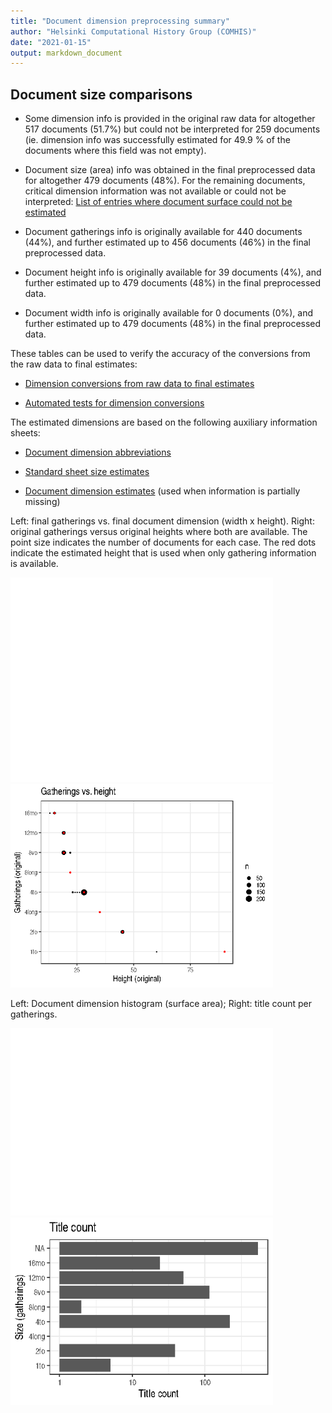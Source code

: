```yaml
---
title: "Document dimension preprocessing summary"
author: "Helsinki Computational History Group (COMHIS)"
date: "2021-01-15"
output: markdown_document
---
```




## Document size comparisons

  * Some dimension info is provided in the original raw data for altogether 517 documents (51.7%) but could not be interpreted for 259 documents (ie. dimension info was successfully estimated for 49.9 % of the documents where this field was not empty).

  * Document size (area) info was obtained in the final preprocessed data for altogether 479 documents (48%). For the remaining documents, critical dimension information was not available or could not be interpreted: [List of entries where document surface could not be estimated](physical_dimension_incomplete.csv)

  * Document gatherings info is originally available for 440 documents (44%), and further estimated up to 456 documents (46%) in the final preprocessed data.

  * Document height info is originally available for 39 documents (4%), and further estimated up to 479 documents (48%) in the final preprocessed data.

  * Document width info is originally available for 0 documents (0%), and further estimated up to 479 documents (48%) in the final preprocessed data.


These tables can be used to verify the accuracy of the conversions from the raw data to final estimates:

  * [Dimension conversions from raw data to final estimates](conversions_physical_dimension.csv)

  * [Automated tests for dimension conversions](https://github.com/COMHIS/fennica/blob/master/inst/extdata/tests_dimension_polish.csv)



The estimated dimensions are based on the following auxiliary information sheets:

  * [Document dimension abbreviations](https://github.com/COMHIS/fennica/blob/master/inst/extdata/document_size_abbreviations.csv)

  * [Standard sheet size estimates](https://github.com/COMHIS/fennica/blob/master/inst/extdata/sheetsizes.csv)

  * [Document dimension estimates](https://github.com/COMHIS/fennica/blob/master/inst/extdata/documentdimensions.csv) (used when information is partially missing)


<!--[Discarded dimension info](dimensions_discarded.csv)-->

Left: final gatherings vs. final document dimension (width x height). Right: original gatherings versus original heights where both are available. The point size indicates the number of documents for each case. The red dots indicate the estimated height that is used when only gathering information is available. 

<img src="output.tables/figure/summary-1.png" title="plot of chunk summary" alt="plot of chunk summary" width="420px" /><img src="output.tables/figure/summary-2.png" title="plot of chunk summary" alt="plot of chunk summary" width="420px" />


Left: Document dimension histogram (surface area);
Right: title count per gatherings.

<img src="output.tables/figure/sizes-1.png" title="plot of chunk sizes" alt="plot of chunk sizes" width="420px" /><img src="output.tables/figure/sizes-2.png" title="plot of chunk sizes" alt="plot of chunk sizes" width="420px" />



<!--

### Gatherings timelines



Popularity of different document sizes over time. Left: absolute title
counts. Right: relative title counts. Gatherings with less than `r
nmin` documents at every decade are excluded:


```
## Error in timeline(dfs, group = "gatherings", nmin = nmin, mode = "absolute"): could not find function "timeline"
```

```
## Error in print(res$plot): object 'res' not found
```

```
## Error in timeline(dfs, group = "gatherings", nmin = nmin, mode = "percentage"): could not find function "timeline"
```

```
## Error in print(res$plot): object 'res' not found
```


## Average document dimensions 

Here we use the original data only:

![plot of chunk avedimstime](output.tables/figure/avedimstime-1.png)




Only the most frequently occurring gatherings are listed here:


Table: Average document dimensions

|gatherings.original | mean.width| median.width| mean.height| median.height|  n|
|:-------------------|----------:|------------:|-----------:|-------------:|--:|

-->

